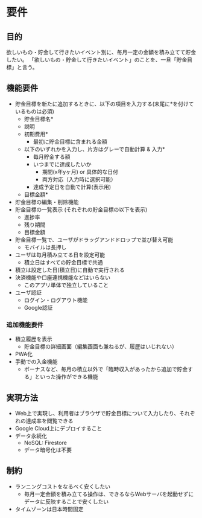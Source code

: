 # 要件
## 目的
欲しいもの・貯金して行きたいイベント別に、毎月一定の金額を積み立てて貯金したい。
「欲しいもの・貯金して行きたいイベント」のことを、一旦「貯金目標」と言う。

## 機能要件
- 貯金目標を新たに追加するときに、以下の項目を入力する(末尾に*を付けているものは必須)
  - 貯金目標名*
  - 説明
  - 初期費用*
    - 最初に貯金目標に含まれる金額
  - 以下のいずれかを入力し、片方はグレーで自動計算 & 入力*
    - 毎月貯金する額
    - いつまでに達成したいか
      - 期間(x年yヶ月) or 具体的な日付
      - 両方対応（入力時に選択可能）
    - 達成予定日を自動で計算(表示用)
  - 目標金額*
- 貯金目標の編集・削除機能
- 貯金目標の一覧表示 (それぞれの貯金目標の以下を表示)
  - 進捗率
  - 残り期間
  - 目標金額
- 貯金目標一覧で、ユーザがドラッグアンドドロップで並び替え可能
  - モバイルは長押し
- ユーザは毎月積み立てる日を設定可能
  - 積立日はすべての貯金目標で共通
- 積立は設定した日(積立日)に自動で実行される
- 決済機能や口座連携機能などはいらない
  - このアプリ単体で独立していること
- ユーザ認証
  - ログイン・ログアウト機能
  - Google認証

### 追加機能要件
- 積立履歴を表示
  - 貯金目標の詳細画面（編集画面も兼ねるが、履歴はいじれない）
- PWA化
- 手動での入金機能
  - ボーナスなど、毎月の積立以外で「臨時収入があったから追加で貯金する」といった操作ができる機能

## 実現方法
- Web上で実現し、利用者はブラウザで貯金目標について入力したり、それぞれの達成率を閲覧できる
- Google Cloud上にデプロイすること
- データ永続化
  - NoSQL: Firestore
  - データ暗号化は不要

## 制約
- ランニングコストをなるべく安くしたい
  - 毎月一定金額を積み立てる操作は、できるならWebサーバを起動せずにデータに反映することで安くしたい
- タイムゾーンは日本時間固定


